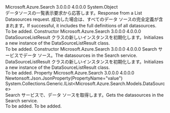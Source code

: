 <Type Name="DataSourceListResult" FullName="Microsoft.Azure.Search.Models.DataSourceListResult">
  <TypeSignature Language="C#" Value="public class DataSourceListResult" />
  <TypeSignature Language="ILAsm" Value=".class public auto ansi beforefieldinit DataSourceListResult extends System.Object" />
  <TypeSignature Language="DocId" Value="T:Microsoft.Azure.Search.Models.DataSourceListResult" />
  <TypeSignature Language="VB.NET" Value="Public Class DataSourceListResult" />
  <TypeSignature Language="F#" Value="type DataSourceListResult = class" />
  <AssemblyInfo>
    <AssemblyName>Microsoft.Azure.Search</AssemblyName>
    <AssemblyVersion>3.0.0.0</AssemblyVersion>
    <AssemblyVersion>4.0.0.0</AssemblyVersion>
  </AssemblyInfo>
  <Base>
    <BaseTypeName>System.Object</BaseTypeName>
  </Base>
  <Interfaces />
  <Docs>
    <summary>
            <span data-ttu-id="7af90-101">データソースの一覧表示要求から応答します。</span><span class="sxs-lookup"><span data-stu-id="7af90-101">Response from a List Datasources request.</span></span> <span data-ttu-id="7af90-102">成功した場合は、すべてのデータ ソースの完全定義が含まれます。</span><span class="sxs-lookup"><span data-stu-id="7af90-102">If successful, it includes the full definitions of all datasources.</span></span>
            </summary>
    <remarks>To be added.</remarks>
  </Docs>
  <Members>
    <Member MemberName=".ctor">
      <MemberSignature Language="C#" Value="public DataSourceListResult ();" />
      <MemberSignature Language="ILAsm" Value=".method public hidebysig specialname rtspecialname instance void .ctor() cil managed" />
      <MemberSignature Language="DocId" Value="M:Microsoft.Azure.Search.Models.DataSourceListResult.#ctor" />
      <MemberSignature Language="VB.NET" Value="Public Sub New ()" />
      <MemberType>Constructor</MemberType>
      <AssemblyInfo>
        <AssemblyName>Microsoft.Azure.Search</AssemblyName>
        <AssemblyVersion>3.0.0.0</AssemblyVersion>
        <AssemblyVersion>4.0.0.0</AssemblyVersion>
      </AssemblyInfo>
      <Parameters />
      <Docs>
        <summary>
            <span data-ttu-id="7af90-103">DataSourceListResult クラスの新しいインスタンスを初期化します。</span><span class="sxs-lookup"><span data-stu-id="7af90-103">Initializes a new instance of the DataSourceListResult class.</span></span>
            </summary>
        <remarks>To be added.</remarks>
      </Docs>
    </Member>
    <Member MemberName=".ctor">
      <MemberSignature Language="C#" Value="public DataSourceListResult (System.Collections.Generic.IList&lt;Microsoft.Azure.Search.Models.DataSource&gt; dataSources = null);" />
      <MemberSignature Language="ILAsm" Value=".method public hidebysig specialname rtspecialname instance void .ctor(class System.Collections.Generic.IList`1&lt;class Microsoft.Azure.Search.Models.DataSource&gt; dataSources) cil managed" />
      <MemberSignature Language="DocId" Value="M:Microsoft.Azure.Search.Models.DataSourceListResult.#ctor(System.Collections.Generic.IList{Microsoft.Azure.Search.Models.DataSource})" />
      <MemberSignature Language="VB.NET" Value="Public Sub New (Optional dataSources As IList(Of DataSource) = null)" />
      <MemberSignature Language="F#" Value="new Microsoft.Azure.Search.Models.DataSourceListResult : System.Collections.Generic.IList&lt;Microsoft.Azure.Search.Models.DataSource&gt; -&gt; Microsoft.Azure.Search.Models.DataSourceListResult" Usage="new Microsoft.Azure.Search.Models.DataSourceListResult dataSources" />
      <MemberType>Constructor</MemberType>
      <AssemblyInfo>
        <AssemblyName>Microsoft.Azure.Search</AssemblyName>
        <AssemblyVersion>3.0.0.0</AssemblyVersion>
        <AssemblyVersion>4.0.0.0</AssemblyVersion>
      </AssemblyInfo>
      <Parameters>
        <Parameter Name="dataSources" Type="System.Collections.Generic.IList&lt;Microsoft.Azure.Search.Models.DataSource&gt;" />
      </Parameters>
      <Docs>
        <param name="dataSources"><span data-ttu-id="7af90-104">Search サービスでデータ ソース。</span><span class="sxs-lookup"><span data-stu-id="7af90-104">The datasources in the Search service.</span></span></param>
        <summary>
            <span data-ttu-id="7af90-105">DataSourceListResult クラスの新しいインスタンスを初期化します。</span><span class="sxs-lookup"><span data-stu-id="7af90-105">Initializes a new instance of the DataSourceListResult class.</span></span>
            </summary>
        <remarks>To be added.</remarks>
      </Docs>
    </Member>
    <Member MemberName="DataSources">
      <MemberSignature Language="C#" Value="public System.Collections.Generic.IList&lt;Microsoft.Azure.Search.Models.DataSource&gt; DataSources { get; protected set; }" />
      <MemberSignature Language="ILAsm" Value=".property instance class System.Collections.Generic.IList`1&lt;class Microsoft.Azure.Search.Models.DataSource&gt; DataSources" />
      <MemberSignature Language="DocId" Value="P:Microsoft.Azure.Search.Models.DataSourceListResult.DataSources" />
      <MemberSignature Language="VB.NET" Value="Public Property DataSources As IList(Of DataSource)" />
      <MemberSignature Language="F#" Value="member this.DataSources : System.Collections.Generic.IList&lt;Microsoft.Azure.Search.Models.DataSource&gt; with get, set" Usage="Microsoft.Azure.Search.Models.DataSourceListResult.DataSources" />
      <MemberType>Property</MemberType>
      <AssemblyInfo>
        <AssemblyName>Microsoft.Azure.Search</AssemblyName>
        <AssemblyVersion>3.0.0.0</AssemblyVersion>
        <AssemblyVersion>4.0.0.0</AssemblyVersion>
      </AssemblyInfo>
      <Attributes>
        <Attribute>
          <AttributeName>Newtonsoft.Json.JsonProperty(PropertyName="value")</AttributeName>
        </Attribute>
      </Attributes>
      <ReturnValue>
        <ReturnType>System.Collections.Generic.IList&lt;Microsoft.Azure.Search.Models.DataSource&gt;</ReturnType>
      </ReturnValue>
      <Docs>
        <summary>
            <span data-ttu-id="7af90-106">Search サービスで、データ ソースを取得します。</span><span class="sxs-lookup"><span data-stu-id="7af90-106">Gets the datasources in the Search service.</span></span>
            </summary>
        <value>To be added.</value>
        <remarks>To be added.</remarks>
      </Docs>
    </Member>
  </Members>
</Type>